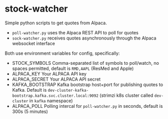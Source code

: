 # stock-watcher
Simple python scripts to get quotes from Alpaca.

* `poll-watcher.py` uses the Alpaca REST API to poll for quotes 
* `sock-watcher.py` receives quotes asynchronously through the Alpaca websocket interface

Both use environment variables for config, specifically:

* STOCK_SYMBOLS
    Comma-separated list of symbols to poll/watch, no spaces permitted, default is `RMD,AAPL` (ResMed and Apple)
* ALPACA_KEY
    Your ALPACA API key
* ALPACA_SECRET
    Your ALPACA API secret
* KAFKA_BOOTSTRAP
    Kafka bootstrap host+port for publishing quotes to Kafka. Default is `dev-cluster-kafka-bootstrap.kafka.svc.cluster.local:9092` (strimzi k8s cluster called `dev-cluster` in `kafka` namespace)
* ALPACA_POLL
    Polling intercal for `poll-watcher.py` in seconds, default is 300s (5 minutes)
